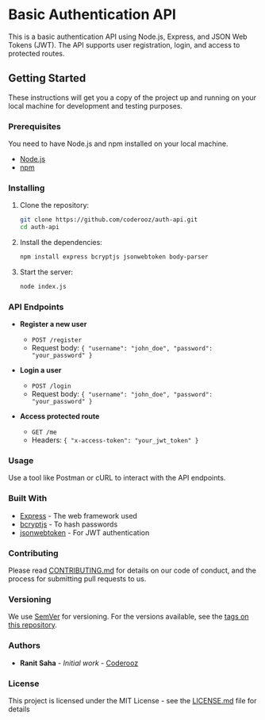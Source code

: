 # Basic Authentication API

This is a basic authentication API using Node.js, Express, and JSON Web Tokens (JWT). The API supports user registration, login, and access to protected routes.

## Getting Started

These instructions will get you a copy of the project up and running on your local machine for development and testing purposes.

### Prerequisites

You need to have Node.js and npm installed on your local machine.

- [Node.js](https://nodejs.org/)
- [npm](https://www.npmjs.com/)

### Installing

1. Clone the repository:
   ```bash
   git clone https://github.com/coderooz/auth-api.git
   cd auth-api
   ```

2. Install the dependencies:
   ```bash
   npm install express bcryptjs jsonwebtoken body-parser
   ```

3. Start the server:
   ```bash
   node index.js
   ```

### API Endpoints

- **Register a new user**
  - `POST /register`
  - Request body: `{ "username": "john_doe", "password": "your_password" }`

- **Login a user**
  - `POST /login`
  - Request body: `{ "username": "john_doe", "password": "your_password" }`

- **Access protected route**
  - `GET /me`
  - Headers: `{ "x-access-token": "your_jwt_token" }`

### Usage

Use a tool like Postman or cURL to interact with the API endpoints.

### Built With

- [Express](https://expressjs.com/) - The web framework used
- [bcryptjs](https://www.npmjs.com/package/bcryptjs) - To hash passwords
- [jsonwebtoken](https://www.npmjs.com/package/jsonwebtoken) - For JWT authentication

### Contributing

Please read [CONTRIBUTING.md](CONTRIBUTING.md) for details on our code of conduct, and the process for submitting pull requests to us.

### Versioning

We use [SemVer](http://semver.org/) for versioning. For the versions available, see the [tags on this repository](https://github.com/coderooz/auth-api/tags).

### Authors

- **Ranit Saha** - *Initial work* - [Coderooz](https://github.com/your-username)

### License

This project is licensed under the MIT License - see the [LICENSE.md](LICENSE.md) file for details
